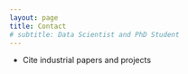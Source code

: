 ```yaml
---
layout: page
title: Contact
# subtitle: Data Scientist and PhD Student
---
```



- Cite industrial papers and projects
